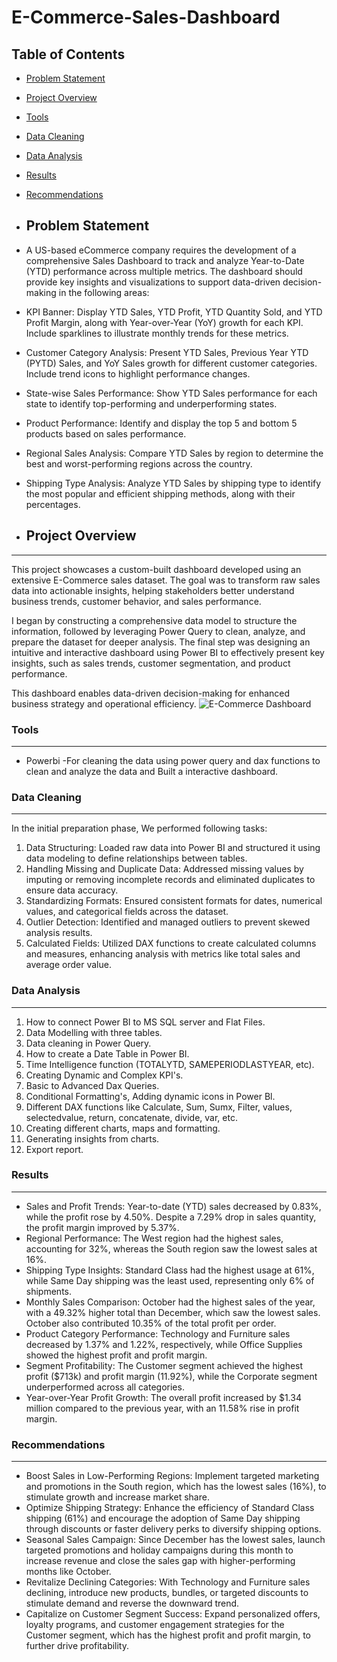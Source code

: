 # E-Commerce-Sales-Dashboard

## Table of Contents 
- [Problem Statement](#problem-statement)
- [Project Overview](#project-overview)
- [Tools](#tools)
- [Data Cleaning](#data-cleaning)
- [Data Analysis](#data-analysis)
- [Results](#results)
- [Recommendations](#recommendations)
- ## Problem Statement
- A US-based eCommerce company requires the development of a comprehensive Sales Dashboard to track and analyze Year-to-Date (YTD) performance across multiple metrics. The dashboard should provide key insights and visualizations to support data-driven decision-making in the following areas:
- KPI Banner: Display YTD Sales, YTD Profit, YTD Quantity Sold, and YTD Profit Margin, along with Year-over-Year (YoY) growth for each KPI. Include sparklines to illustrate monthly trends for these metrics.
- Customer Category Analysis: Present YTD Sales, Previous Year YTD (PYTD) Sales, and YoY Sales growth for different customer categories. Include trend icons to highlight performance changes.
- State-wise Sales Performance: Show YTD Sales performance for each state to identify top-performing and underperforming states.
- Product Performance: Identify and display the top 5 and bottom 5 products based on sales performance.
- Regional Sales Analysis: Compare YTD Sales by region to determine the best and worst-performing regions across the country.
- Shipping Type Analysis: Analyze YTD Sales by shipping type to identify the most popular and efficient shipping methods, along with their percentages.



- ## Project Overview
---
This project showcases a custom-built dashboard developed using an extensive E-Commerce sales dataset. The goal was to transform raw sales data into actionable insights, helping stakeholders better understand business trends, customer behavior, and sales performance.

I began by constructing a comprehensive data model to structure the information, followed by leveraging Power Query to clean, analyze, and prepare the dataset for deeper analysis. The final step was designing an intuitive and interactive dashboard using Power BI to effectively present key insights, such as sales trends, customer segmentation, and product performance.

This dashboard enables data-driven decision-making for enhanced business strategy and operational efficiency.
![E-Commerce Dashboard](https://github.com/user-attachments/assets/bb9f7b6a-cea1-4c97-9ac9-48bd76499d59)



### Tools 
---
- Powerbi -For cleaning the data using power query and dax functions to clean and analyze the data and Built a interactive dashboard.



### Data Cleaning
---
In the initial preparation phase, We performed following tasks:
1. Data Structuring: Loaded raw data into Power BI and structured it using data modeling to define relationships between tables.
2. Handling Missing and Duplicate Data: Addressed missing values by imputing or removing incomplete records and eliminated duplicates to ensure data accuracy.
3. Standardizing Formats: Ensured consistent formats for dates, numerical values, and categorical fields across the dataset.
4. Outlier Detection: Identified and managed outliers to prevent skewed analysis results.
5. Calculated Fields: Utilized DAX functions to create calculated columns and measures, enhancing analysis with metrics like total sales and average order value.


   
### Data Analysis 
---
1. How to connect Power BI to MS SQL server and Flat Files.
2. Data Modelling with three tables.
3. Data cleaning in Power Query.
4. How to create a Date Table in Power BI.
5. Time Intelligence function (TOTALYTD, SAMEPERIODLASTYEAR, etc).
6. Creating Dynamic and Complex KPI's.
7. Basic to Advanced Dax Queries.
8. Conditional Formatting's, Adding dynamic icons in Power Bl.
9. Different DAX functions like Calculate, Sum, Sumx, Filter, values, selectedvalue, return, concatenate, divide, var, etc.
10. Creating different charts, maps and formatting.
11. Generating insights from charts.
12. Export report.



### Results
---
- Sales and Profit Trends: Year-to-date (YTD) sales decreased by 0.83%, while the profit rose by 4.50%. Despite a 7.29% drop in sales quantity, the profit margin improved by 5.37%.
- Regional Performance: The West region had the highest sales, accounting for 32%, whereas the South region saw the lowest sales at 16%.
- Shipping Type Insights: Standard Class had the highest usage at 61%, while Same Day shipping was the least used, representing only 6% of shipments.
- Monthly Sales Comparison: October had the highest sales of the year, with a 49.32% higher total than December, which saw the lowest sales. October also contributed 10.35% of the total profit per order.
- Product Category Performance: Technology and Furniture sales decreased by 1.37% and 1.22%, respectively, while Office Supplies showed the highest profit and profit margin.
- Segment Profitability: The Customer segment achieved the highest profit ($713k) and profit margin (11.92%), while the Corporate segment underperformed across all categories.
- Year-over-Year Profit Growth: The overall profit increased by $1.34 million compared to the previous year, with an 11.58% rise in profit margin.



### Recommendations
---
- Boost Sales in Low-Performing Regions: Implement targeted marketing and promotions in the South region, which has the lowest sales (16%), to stimulate growth and increase market share.
- Optimize Shipping Strategy: Enhance the efficiency of Standard Class shipping (61%) and encourage the adoption of Same Day shipping through discounts or faster delivery perks to diversify shipping options.
- Seasonal Sales Campaign: Since December has the lowest sales, launch targeted promotions and holiday campaigns during this month to increase revenue and close the sales gap with higher-performing months like October.
- Revitalize Declining Categories: With Technology and Furniture sales declining, introduce new products, bundles, or targeted discounts to stimulate demand and reverse the downward trend.
- Capitalize on Customer Segment Success: Expand personalized offers, loyalty programs, and customer engagement strategies for the Customer segment, which has the highest profit and profit margin, to further drive profitability.

